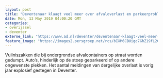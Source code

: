 ```yaml
---
layout: post
title: "Deventenaar klaagt veel meer over afvaloverlast en parkeerproblemen"
date: Mon, 13 May 2019 04:00:20 GMT
categories: 
- overijssel 
- deventer 
externe_link: "https://www.ad.nl/deventer/deventenaar-klaagt-veel-meer-over-afvaloverlast-en-parkeerproblemen~a2c029d6/"
feature_image: "https://images2.persgroep.net/rcs/bIXM6CBUigc7GhZ19fL2GSLo-JU/diocontent/147842408/_fitwidth/400/?appId=21791a8992982cd8da851550a453bd7f&quality=0.7"
---
```


Vuilniszakken die bij ondergrondse afvalcontainers op straat worden gedumpt. Auto’s, hinderlijk op de stoep geparkeerd of op andere ongewenste plekken. Het aantal meldingen van dergelijke overlast is vorig jaar explosief gestegen in Deventer.
